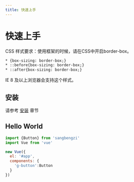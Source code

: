 ```yaml
---
title: 快速上手
---
```


# 快速上手

CSS 样式要求：使用框架的时候，请在CSS中开启border-box。
    
```html
* {box-sizing: border-box;}
* ::before{box-sizing: border-box;}
* ::after{box-sizing: border-box;}
```
    
IE 8 及以上浏览器会支持这个样式。 
    
## 安装

请参考 [安装](../install/) 章节


## Hello World

```javascript
import {Button} from 'sangbengzi'
import Vue from 'vue'

new Vue({
  el: '#app',
  components: {
    'g-button':Button
  }
})
```
